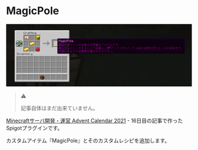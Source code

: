 # MagicPole

![image](./image/description.png)

> ⚠
>
> 記事自体はまだ出来ていません。

[Minecraftサーバ開発・運営 Advent Calendar 2021](https://qiita.com/advent-calendar/2021/minecraft-server-dev) - 16日目の記事で作ったSpigotプラグインです。

カスタムアイテム『MagicPole』とそのカスタムレシピを追加します。
